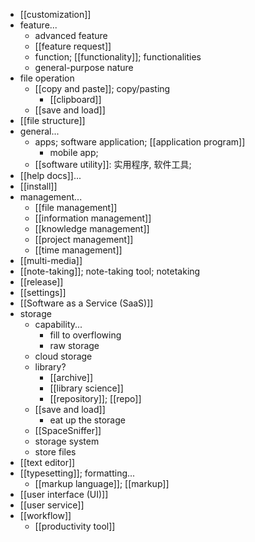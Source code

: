 - [[customization]]
- feature...
    - advanced feature
    - [[feature request]]
    - function; [[functionality]]; functionalities
    - general-purpose nature
- file operation
    - [[copy and paste]]; copy/pasting
        - [[clipboard]]
    - [[save and load]]
- [[file structure]]
- general...
    - apps; software application; [[application program]]
        - mobile app; 
    - [[software utility]]: 实用程序, 软件工具;
- [[help docs]]...
- [[install]]
- management...
    - [[file management]]
    - [[information management]]
    - [[knowledge management]]
    - [[project management]]
    - [[time management]]
- [[multi-media]]
- [[note-taking]]; note-taking tool; notetaking
- [[release]]
- [[settings]]
- [[Software as a Service (SaaS)]]
- storage
    - capability...
        - fill to overflowing
        - raw storage
    - cloud storage
    - library?
        - [[archive]]
        - [[library science]]
        - [[repository]]; [[repo]]
    - [[save and load]]
        - eat up the storage
    - [[SpaceSniffer]]
    - storage system
    - store files
- [[text editor]]
- [[typesetting]]; formatting...
    - [[markup language]]; [[markup]]
- [[user interface (UI)]]
- [[user service]]
- [[workflow]]
    - [[productivity tool]]
